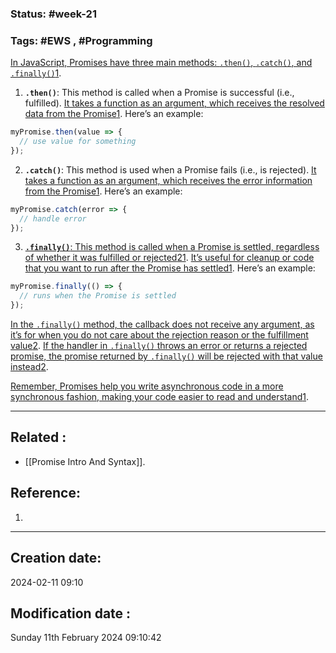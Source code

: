 
### Status: #week-21

### Tags: #EWS  , #Programming 



[In JavaScript, Promises have three main methods: `.then()`, `.catch()`, and `.finally()`](https://www.freecodecamp.org/news/javascript-promise-methods/)[1](https://www.freecodecamp.org/news/javascript-promise-methods/).

1. **`.then()`**: This method is called when a Promise is successful (i.e., fulfilled). [It takes a function as an argument, which receives the resolved data from the Promise](https://www.freecodecamp.org/news/javascript-promise-methods/)[1](https://www.freecodecamp.org/news/javascript-promise-methods/). Here’s an example:

```javascript
myPromise.then(value => {
  // use value for something
});
```

2. **`.catch()`**: This method is used when a Promise fails (i.e., is rejected). [It takes a function as an argument, which receives the error information from the Promise](https://www.freecodecamp.org/news/javascript-promise-methods/)[1](https://www.freecodecamp.org/news/javascript-promise-methods/). Here’s an example:

```javascript
myPromise.catch(error => {
  // handle error
});
```

3. [**`.finally()`**: This method is called when a Promise is settled, regardless of whether it was fulfilled or rejected](https://www.freecodecamp.org/news/javascript-promise-methods/)[2](https://developer.mozilla.org/en-US/docs/Web/JavaScript/Reference/Global_Objects/Promise/finally)[1](https://www.freecodecamp.org/news/javascript-promise-methods/). [It’s useful for cleanup or code that you want to run after the Promise has settled](https://www.freecodecamp.org/news/javascript-promise-methods/)[1](https://www.freecodecamp.org/news/javascript-promise-methods/). Here’s an example:

```javascript
myPromise.finally(() => {
  // runs when the Promise is settled
});
```

[In the `.finally()` method, the callback does not receive any argument, as it’s for when you do not care about the rejection reason or the fulfillment value](https://www.freecodecamp.org/news/javascript-promise-methods/)[2](https://developer.mozilla.org/en-US/docs/Web/JavaScript/Reference/Global_Objects/Promise/finally). [If the handler in `.finally()` throws an error or returns a rejected promise, the promise returned by `.finally()` will be rejected with that value instead](https://www.freecodecamp.org/news/javascript-promise-methods/)[2](https://developer.mozilla.org/en-US/docs/Web/JavaScript/Reference/Global_Objects/Promise/finally).

[Remember, Promises help you write asynchronous code in a more synchronous fashion, making your code easier to read and understand](https://www.freecodecamp.org/news/javascript-promise-methods/)[1](https://www.freecodecamp.org/news/javascript-promise-methods/).


______________________________________________________________________


## Related : 

- [[Promise Intro And Syntax]].

## Reference: 

1.  


---

  ## Creation date: 
  
  2024-02-11 09:10 
  
  
   ## Modification date :
   
   Sunday 11th February 2024 09:10:42